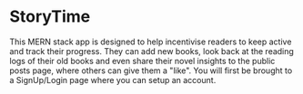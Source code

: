 # StoryTime

This MERN stack app is designed to help incentivise readers to keep active and track their progress. They can add new books, look back at the reading logs of their old books and even share their novel insights to the public posts page, where others can give them a "like". You will first be brought to a SignUp/Login page where you can setup an account.

